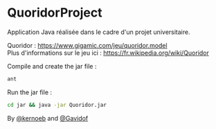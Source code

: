 # QuoridorProject

Application Java réalisée dans le cadre d'un projet universitaire. 

Quoridor : <https://www.gigamic.com/jeu/quoridor.model>  
Plus d'informations sur le jeu ici : <https://fr.wikipedia.org/wiki/Quoridor>

Compile and create the jar file : 

```bash
ant
```

Run the jar file : 

```bash
cd jar && java -jar Quoridor.jar
```

By [@kernoeb](https://github.com/kernoeb) and [@Gavidof](https://github.com/Gavidof)
